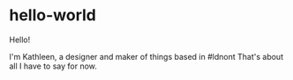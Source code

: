 # hello-world
Hello!

I'm Kathleen, a designer and maker of things based in #ldnont 
That's about all I have to say for now.
